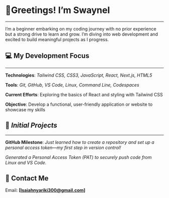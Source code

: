 # 👋Greetings! I’m Swaynel
___
I’m a beginner embarking on my coding journey with no prior experience but a strong drive to learn and grow. I’m diving into web development and excited to build meaningful projects as I progress.

## 💻 My Development Focus
___
**Technologies**: *Tailwind CSS, CSS3, JavaScript, React, Next.js, HTML5*

**Tools**: *Git, GitHub, VS Code, Linux, Command Line, Codespaces*

**Current Efforts**: Exploring the basics of React and styling with Tailwind CSS

**Objective**: Develop a functional, user-friendly application or website to showcase my skills

## 🌱 *Initial Projects*
___
**GitHub Milestone**: *Just learned how to create a repository and set up a personal access token—my first step in version control!*

*Generated a Personal Access Token (PAT) to securely push code from Linux and VS Code.*


## **📧 Contact Me**

Email: **[Isaiahnyariki300@gmail.com]**
